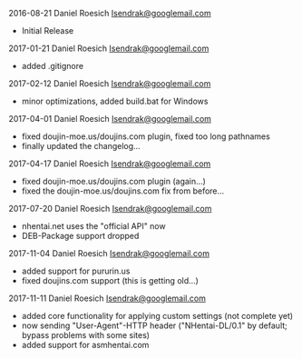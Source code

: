 2016-08-21 Daniel Roesich <Isendrak@googlemail.com>
* Initial Release

2017-01-21 Daniel Roesich <Isendrak@googlemail.com>
* added .gitignore

2017-02-12 Daniel Roesich <Isendrak@googlemail.com>
* minor optimizations, added build.bat for Windows

2017-04-01 Daniel Roesich <Isendrak@googlemail.com>
* fixed doujin-moe.us/doujins.com plugin, fixed too long pathnames
* finally updated the changelog...

2017-04-17 Daniel Roesich <Isendrak@googlemail.com>
* fixed doujin-moe.us/doujins.com plugin (again...)
* fixed the doujin-moe.us/doujins.com fix from before...

2017-07-20 Daniel Roesich <Isendrak@googlemail.com>
* nhentai.net uses the "official API" now
* DEB-Package support dropped

2017-11-04 Daniel Roesich <Isendrak@googlemail.com>
* added support for pururin.us
* fixed doujins.com support (this is getting old...)

2017-11-11 Daniel Roesich <Isendrak@googlemail.com>
* added core functionality for applying custom settings (not complete yet)
* now sending "User-Agent"-HTTP header ("NHentai-DL/0.1" by default; bypass problems with some sites)
* added support for asmhentai.com